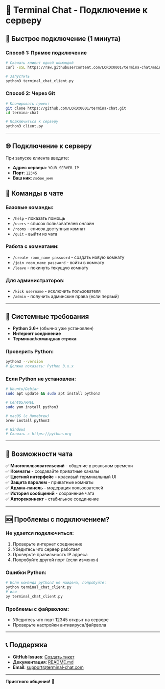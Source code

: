 # 💬 Terminal Chat - Подключение к серверу

## 🚀 Быстрое подключение (1 минута)

### Способ 1: Прямое подключение
```bash
# Скачать клиент одной командой
curl -sSL https://raw.githubusercontent.com/LORDx0001/termina-chat/main/client.py -o terminal_chat_client.py

# Запустить
python3 terminal_chat_client.py
```

### Способ 2: Через Git
```bash
# Клонировать проект
git clone https://github.com/LORDx0001/termina-chat.git
cd termina-chat

# Подключиться к серверу
python3 client.py
```

---

## 🌐 Подключение к серверу

При запуске клиента введите:
- **Адрес сервера**: `YOUR_SERVER_IP`
- **Порт**: `12345`
- **Ваш ник**: `любое_имя`

## 💬 Команды в чате

### Базовые команды:
- `/help` - показать помощь
- `/users` - список пользователей онлайн
- `/rooms` - список доступных комнат
- `/quit` - выйти из чата

### Работа с комнатами:
- `/create room_name password` - создать новую комнату
- `/join room_name password` - войти в комнату  
- `/leave` - покинуть текущую комнату

### Для администраторов:
- `/kick username` - исключить пользователя
- `/admin` - получить админские права (если первый)

---

## 🔧 Системные требования

- **Python 3.6+** (обычно уже установлен)
- **Интернет соединение**
- **Терминал/командная строка**

### Проверить Python:
```bash
python3 --version
# Должно показать: Python 3.x.x
```

### Если Python не установлен:
```bash
# Ubuntu/Debian
sudo apt update && sudo apt install python3

# CentOS/RHEL
sudo yum install python3

# macOS (с Homebrew)
brew install python3

# Windows
# Скачать с https://python.org
```

---

## 🎨 Возможности чата

✅ **Многопользовательский** - общение в реальном времени  
✅ **Комнаты** - создавайте приватные каналы  
✅ **Цветной интерфейс** - красивый терминальный UI  
✅ **Защита паролем** - приватные комнаты  
✅ **Админ-панель** - модерация пользователей  
✅ **История сообщений** - сохранение чата  
✅ **Автореконнект** - стабильное соединение  

---

## 🆘 Проблемы с подключением?

### Не удается подключиться:
1. Проверьте интернет соединение
2. Убедитесь что сервер работает
3. Проверьте правильность IP адреса
4. Попробуйте другой порт (если изменен)

### Ошибки Python:
```bash
# Если команда python3 не найдена, попробуйте:
python terminal_chat_client.py
# или
py terminal_chat_client.py
```

### Проблемы с файрволом:
- Убедитесь что порт 12345 открыт на сервере
- Проверьте настройки антивируса/файрвола

---

## 📞 Поддержка

- **GitHub Issues**: [Создать тикет](https://github.com/LORDx0001/termina-chat/issues)
- **Документация**: [README.md](https://github.com/LORDx0001/termina-chat)
- **Email**: support@terminal-chat.com

---

**Приятного общения!** 🎉